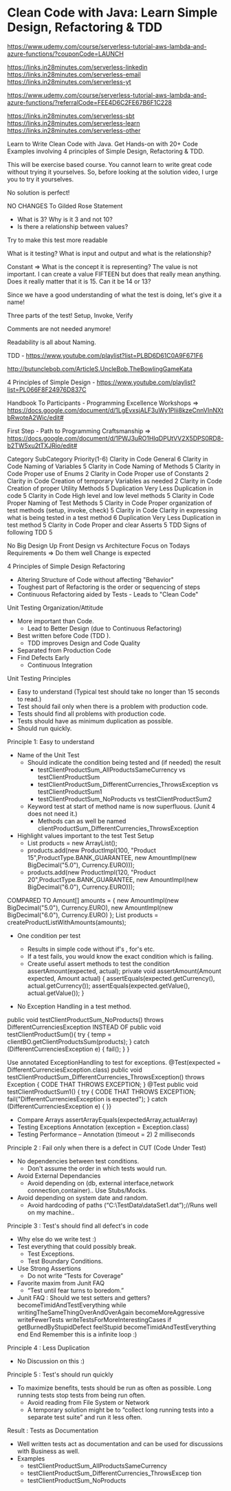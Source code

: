 # Clean Code with Java: Learn Simple Design, Refactoring & TDD

https://www.udemy.com/course/serverless-tutorial-aws-lambda-and-azure-functions/?couponCode=LAUNCH

https://links.in28minutes.com/serverless-linkedin
https://links.in28minutes.com/serverless-email
https://links.in28minutes.com/serverless-yt



https://www.udemy.com/course/serverless-tutorial-aws-lambda-and-azure-functions/?referralCode=FEE4D6C2FE67B6F1C228

https://links.in28minutes.com/serverless-sbt
https://links.in28minutes.com/serverless-learn
https://links.in28minutes.com/serverless-other

Learn to Write Clean Code with Java. Get Hands-on with 20+ Code Examples involving 4 principles of Simple Design, Refactoring & TDD.

This will be exercise based course. You cannot learn to write great code without trying it yourselves. So, before looking at the solution video, I urge you to try it yourselves.

No solution is perfect!

NO CHANGES To Gilded Rose Statement
- What is 3? Why is it 3 and not 10?
- Is there a relationship between values?

Try to make this test more readable

What is it testing? What is input and output and what is the relationship?

Constant => What is the concept it is representing? The value is not important. I can create a value FIFTEEN but does that really mean anything. Does it really matter that it is 15. Can it be 14 or 13?

Since we have a good understanding of what the test is doing, let's give it a name!

Three parts of the test! Setup, Invoke, Verify

Comments are not needed anymore!

Readability is all about Naming.

TDD - https://www.youtube.com/playlist?list=PLBD6D61C0A9F671F6

http://butunclebob.com/ArticleS.UncleBob.TheBowlingGameKata

4 Principles of Simple Design - https://www.youtube.com/playlist?list=PL066F8F24976D837C

Handbook To Participants - Programming Excellence Workshops => https://docs.google.com/document/d/1LgEvxsjALF3uWy1Plii8kzeCnnVInNXtbRwoteA2Wic/edit#

First Step - Path to Programming Craftsmanship => https://docs.google.com/document/d/1PWJ3uRO1HlqDPUtVV2X5DPS0RD8-b2TW5xu2tTXJRio/edit#


Category	SubCategory	Priority(1-6)
Clarity in Code	General	6
Clarity in Code	Naming of Variables	5
Clarity in Code	Naming of Methods	5
Clarity in Code	Proper use of Enums	2
Clarity in Code	Proper use of Constants	2
Clarity in Code	Creation of temporary Variables as needed	2
Clarity in Code	Creation of proper Utility Methods	5
Duplication	Very Less Duplication in code	5
Clarity in Code	High level and low level methods	5
Clarity in Code	Proper Naming of Test Methods	5
Clarity in Code	Proper organization of test methods (setup, invoke, check)	5
Clarity in Code	Clarity in expressing what is being tested in a test method	6
Duplication	Very Less Duplication in test method	5
Clarity in Code	Proper and clear Asserts	5
TDD	Signs of following TDD	5

No Big Design Up Front
Design vs Architecture
Focus on Todays Requirements => Do them well
Change is expected

4 Principles of Simple Design
Refactoring
- Altering Structure of Code without affecting "Behavior"
- Toughest part of Refactoring is the order or sequencing of steps
- Continuous Refactoring aided by Tests - Leads to "Clean Code"

Unit Testing Organization/Attitude 
- More important than Code.
	- Lead to Better Design (due to Continuous Refactoring)
- Best written before Code (TDD ).
	- TDD improves Design and Code Quality
- Separated from Production Code
- Find Defects Early
	- Continuous Integration

Unit Testing Principles
- Easy to understand (Typical test should take no longer than 15 seconds to read.)
- Test should fail only when there is a problem with production code.
- Tests should find all problems with production code.
- Tests should have as minimum duplication as possible.
- Should run quickly.

Principle 1: Easy to understand
- Name of the Unit Test
	- Should indicate the condition being tested and (if needed) the result
		- testClientProductSum_AllProductsSameCurrency vs testClientProductSum
		- testClientProductSum_DifferentCurrencies_ThrowsException vs testClientProductSum1
		- testClientProductSum_NoProducts vs testClientProductSum2
	- Keyword test at start of method name is now superfluous. (Junit 4 does not need it.)
		- Methods can as well be named clientProductSum_DifferentCurrencies_ThrowsException
- Highlight values important to the test
Test Setup
  - List<Product> products = new ArrayList<Product>();
  - products.add(new ProductImpl(100, "Product 15",ProductType.BANK_GUARANTEE, new
AmountImpl(new BigDecimal("5.0"), Currency.EURO)));
  - products.add(new ProductImpl(120, "Product 20",ProductType.BANK_GUARANTEE, new
AmountImpl(new BigDecimal("6.0"), Currency.EURO)));

COMPARED TO
Amount[] amounts = {
                new AmountImpl(new BigDecimal("5.0"), Currency.EURO),
                new AmountImpl(new BigDecimal("6.0"), Currency.EURO) };
                List<Product> products = createProductListWithAmounts(amounts);

- One condition per test
	- Results in simple code without if's , for's etc.
	- If a test fails, you would know the exact condition which is failing.
	- Create useful assert methods to test the condition
assertAmount(expected, actual);
       private void assertAmount(Amount expected, Amount actual) {
           assertEquals(expected.getCurrency(), actual.getCurrency());
           assertEquals(expected.getValue(), actual.getValue());
}

- No Exception Handling in a test method.

public void testClientProductSum_NoProducts() throws DifferentCurrenciesException
INSTEAD OF
           public void testClientProductSum(){
               try {
                   temp = clientBO.getClientProductsSum(products);
               } catch (DifferentCurrenciesException e) {
fail(); }
}

Use annotated ExceptionHandling to test for exceptions.
       @Test(expected = DifferentCurrenciesException.class)
       public void testClientProductSum_DifferentCurrencies_ThrowsException() throws Exception
       {
           CODE THAT THROWS EXCEPTION;
}
@Test
       public void testClientProductSum1() {
           try {
               CODE THAT THROWS EXCEPTION;
               fail("DifferentCurrenciesException is expected");
           } catch (DifferentCurrenciesException e) {
           }}

- Compare Arrays assertArrayEquals(expectedArray,actualArray)
- Testing Exceptions
Annotation (exception = Exception.class)
- Testing Performance
	– Annotation (timeout = 2) 2 milliseconds


Principle 2 : Fail only when there is a defect in CUT (Code Under Test)
- No dependencies between test conditions.
	- Don't assume the order in which tests would run.
- Avoid External Dependancies
	- Avoid depending on (db, external interface,network connection,container).. Use Stubs/Mocks.
- Avoid depending on system date and random.
	- Avoid hardcoding of paths (“C:\\TestData\\dataSet1.dat”);//Runs well on my machine..

Principle 3 : Test's should find all defect's in code
- Why else do we write test :)
- Test everything that could possibly break.
	- Test Exceptions.
	- Test Boundary Conditions.
- Use Strong Assertions
	- Do not write “Tests for Coverage”
- Favorite maxim from Junit FAQ
	- “Test until fear turns to boredom.”
- Junit FAQ : Should we test setters and getters?
becomeTimidAndTestEverything
while writingTheSameThingOverAndOverAgain
becomeMoreAggressive writeFewerTests writeTestsForMoreInterestingCases if getBurnedByStupidDefect
feelStupid
becomeTimidAndTestEverything end
End
Remember this is a infinite loop :)

Principle 4 : Less Duplication 
- No Discussion on this :)

Principle 5 : Test's should run quickly
- To maximize benefits, tests should be run as often as possible. Long running tests stop tests from being run often.
	- Avoid reading from File System or Network
	- A temporary solution might be to “collect long running tests into a separate test suite” and run it less often.

Result : Tests as Documentation
- Well written tests act as documentation and can be used for discussions with Business as well.
- Examples
	- testClientProductSum_AllProductsSameCurrency
	- testClientProductSum_DifferentCurrencies_ThrowsExcep tion
	- testClientProductSum_NoProducts

